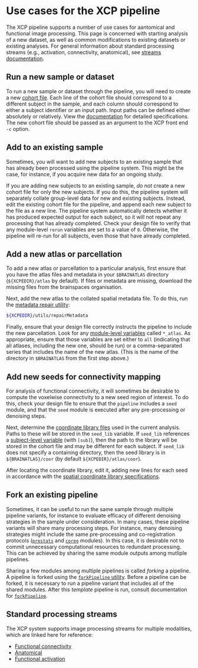 # Use cases for the XCP pipeline

The XCP pipeline supports a number of use cases for aantomical and functional image processing. This page is concerned with starting analysis of a new dataset, as well as common modifications to existing datasets or existing analyses. For general information about standard processing streams (e.g., activation, connectivity, anatomical), see [streams documentation](https://pipedocs.github.io/config/streams).

## Run a new sample or dataset

To run a new sample or dataset through the pipeline, you will need to create a new [cohort file](https://pipedocs.github.io/config/cohort.html). Each line of the cohort file should correspond to a different subject in the sample, and each column should correspond to either a subject identifier or an input path. Input paths can be defined either absolutely or relatively. View the [documentation](https://pipedocs.github.io/config/cohort.html) for detailed specifications. The new cohort file should be passed as an argument to the XCP front end `-c` option.

## Add to an existing sample

Sometimes, you will want to add new subjects to an existing sample that has already been processed using the pipeline system. This might be the case, for instance, if you acquire new data for an ongoing study.

If you are adding new subjects to an existing sample, _do not_ create a new cohort file for only the new subjects. If you do this, the pipeline system will separately collate group-level data for new and existing subjects. Instead, edit the existing cohort file for the pipeline, and append each new subject to the file as a new line. The pipeline system automatically detects whether it has produced expected output for each subject, so it will not repeat any processing that has already completed. Check your design file to verify that any module-level `rerun` variables are set to a value of `0`. Otherwise, the pipeline will re-run for all subjects, even those that have already completed.

## Add a new atlas or parcellation

To add a new atlas or parcellation to a particular analysis, first ensure that you have the atlas files and metadata in your `$BRAINATLAS` directory (`${XCPEDIR}/atlas` by default). If files or metadata are missing, download the missing files from the brainspaces organisation.

Next, add the new atlas to the collated spatial metadata file. To do this, run the [metadata repair utility](https://pipedocs.github.io/utils/repairMetadata.html):

```bash
${XCPEDIR}/utils/repairMetadata
```

Finally, ensure that your design file correctly instructs the pipeline to include the new parcellation. Look for any [module-level variables](https://pipedocs.github.io/config/variables/scope.html) called `*_atlas`. As appropriate, ensure that those variables are set either to `all` (indicating that all atlases, including the new one, should be run) or a comma-separated series that includes the name of the new atlas. (This is the name of the directory in `$BRAINATLAS` from the first step above.)

## Add new seeds for connectivity mapping

For analysis of functional connectivity, it will sometimes be desirable to compute the voxelwise connectivity to a new seed region of interest. To do this, check your design file to ensure that the `pipeline` includes a `seed` module, and that the `seed` module is executed after any pre-processing or denoising steps.

Next, determine the [coordinate library files](https://pipedocs.github.io/space/sclib.html) used in the current analysis. Paths to these will be stored in the `seed_lib` variable. If `seed_lib` references a [subject-level variable](https://pipedocs.github.io/config/variables/scope.html) (with `[sub]`), then the path to the library will be stored in the cohort file and may be different for each subject. If `seed_lib` does not specify a containing directory, then the seed library is in `${BRAINATLAS}/coor` (by default `${XCPEDIR}/atlas/coor`).

After locating the coordinate library, edit it, adding new lines for each seed in accordance with the [spatial coordinate library specifications](https://pipedocs.github.io/space/sclib.html).

## Fork an existing pipeline

Sometimes, it can be useful to run the same sample through multiple pipeline variants, for instance to evaluate efficacy of different denoising strategies in the sample under consideration. In many cases, these pipeline variants will share many processing steps. For instance, many denoising strategies might include the same pre-processing and co-registration protocols ([`prestats`](https://pipedocs.github.io/modules/prestats) and [`coreg`](https://pipedocs.github.io/modules/coreg) modules). In this case, it is desirable not to commit unnecessary computational resources to redundant processing. This can be achieved by sharing the same module outputs among mutliple pipelines.

Sharing a few modules among multiple pipelines is called _forking_ a pipeline. A pipeline is forked using the [`forkPipeline` utility](https://pipedocs.github.io/utils/forkPipeline). Before a pipeline can be forked, it is necessary to run a pipeline variant that includes all of the shared modules. After this _template_ pipeline is run, consult documentation for [`forkPipeline`](https://pipedocs.github.io/utils/forkPipeline).

## Standard processing streams

The XCP system supports image processing streams for multiple modalities, which are linked here for reference:

 * [Functional connectivity](https://pipedocs.github.io/config/streams/fc)
 * [Anatomical](https://pipedocs.github.io/config/streams/anat)
 * [Functional activation](https://pipedocs.github.io/config/streams/task)
